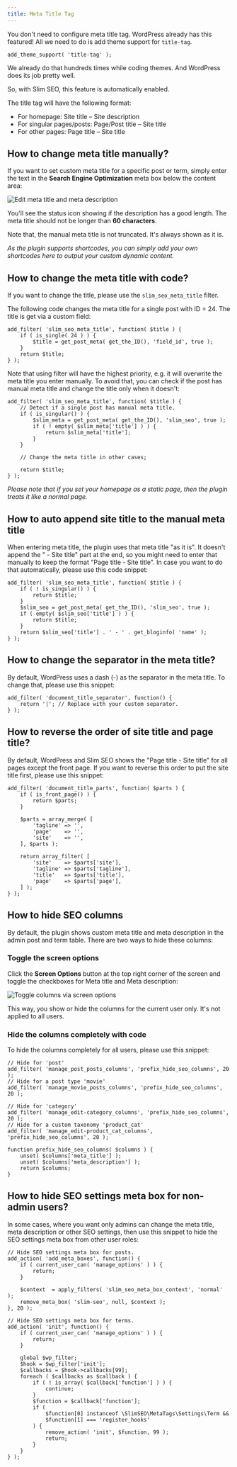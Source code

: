```yaml
---
title: Meta Title Tag
---
```


You don't need to configure meta title tag. WordPress already has this featured! All we need to do is add theme support for `title-tag`.

```
add_theme_support( 'title-tag' );
```

We already do that hundreds times while coding themes. And WordPress does its job pretty well.

So, with Slim SEO, this feature is automatically enabled.

The title tag will have the following format:

- For homepage: Site title – Site description
- For singular pages/posts: Page/Post title – Site title
- For other pages: Page title – Site title

## How to change meta title manually?

If you want to set custom meta title for a specific post or term, simply enter the text in the **Search Engine Optimization** meta box below the content area:

![Edit meta title and meta description](https://i.imgur.com/D0DdbxS.png)

You'll see the status icon showing if the description has a good length. The meta title should not be longer than **60 characters**.

Note that, the manual meta title is not truncated. It's always shown as it is.

_As the plugin supports shortcodes, you can simply add your own shortcodes here to output your custom dynamic content._

## How to change the meta title with code?

If you want to change the title, please use the `slim_seo_meta_title` filter.

The following code changes the meta title for a single post with ID = 24. The title is get via a custom field:

```
add_filter( 'slim_seo_meta_title', function( $title ) {
    if ( is_single( 24 ) ) {
        $title = get_post_meta( get_the_ID(), 'field_id', true );
    }
    return $title;
} );
```

Note that using filter will have the highest priority, e.g. it will overwrite the meta title you enter manually. To avoid that, you can check if the post has manual meta title and change the title only when it doesn't:

```
add_filter( 'slim_seo_meta_title', function( $title ) {
    // Detect if a single post has manual meta title.
    if ( is_singular() ) {
        $slim_meta = get_post_meta( get_the_ID(), 'slim_seo', true );
        if ( ! empty( $slim_meta['title'] ) ) {
            return $slim_meta['title'];
        }
    }

    // Change the meta title in other cases;

    return $title;
} );
```

_Please note that if you set your homepage as a static page, then the plugin treats it like a normal page._

## How to auto append site title to the manual meta title

When entering meta title, the plugin uses that meta title "as it is". It doesn't append the " - Site title" part at the end, so you might need to enter that manually to keep the format "Page title - Site title". In case you want to do that automatically, please use this code snippet:

```
add_filter( 'slim_seo_meta_title', function( $title ) {
    if ( ! is_singular() ) {
        return $title;
    }
    $slim_seo = get_post_meta( get_the_ID(), 'slim_seo', true );
    if ( empty( $slim_seo['title'] ) ) {
        return $title;
    }
    return $slim_seo['title'] . ' - ' . get_bloginfo( 'name' );
} );
```

## How to change the separator in the meta title?

By default, WordPress uses a dash (-) as the separator in the meta title. To change that, please use this snippet:

```
add_filter( 'document_title_separator', function() {
    return '|'; // Replace with your custom separator.
} );
```

## How to reverse the order of site title and page title?

By default, WordPress and Slim SEO shows the "Page title - Site title" for all pages except the front page. If you want to reverse this order to put the site title first, please use this snippet:

```
add_filter( 'document_title_parts', function( $parts ) {
	if ( is_front_page() ) {
		return $parts;
	}

	$parts = array_merge( [
		'tagline' => '',
		'page'    => '',
		'site'    => '',
	], $parts );

	return array_filter( [
		'site'    => $parts['site'],
		'tagline' => $parts['tagline'],
		'title'   => $parts['title'],
		'page'    => $parts['page'],
	] );
} );
```

## How to hide SEO columns

By default, the plugin shows custom meta title and meta description in the admin post and term table. There are two ways to hide these columns:

### Toggle the screen options

Click the **Screen Options** button at the top right corner of the screen and toggle the checkboxes for Meta title and Meta description:

![Toggle columns via screen options](https://i.imgur.com/N9oTreN.png)

This way, you show or hide the columns for the current user only. It's not applied to all users.

### Hide the columns completely with code

To hide the columns completely for all users, please use this snippet:

```
// Hide for 'post'
add_filter( 'manage_post_posts_columns', 'prefix_hide_seo_columns', 20 );
// Hide for a post type 'movie'
add_filter( 'manage_movie_posts_columns', 'prefix_hide_seo_columns', 20 );

// Hide for 'category'
add_filter( 'manage_edit-category_columns', 'prefix_hide_seo_columns', 20 );
// Hide for a custom taxonomy 'product_cat'
add_filter( 'manage_edit-product_cat_columns', 'prefix_hide_seo_columns', 20 );

function prefix_hide_seo_columns( $columns ) {
	unset( $columns['meta_title'] );
	unset( $columns['meta_description'] );
	return $columns;
}
```

## How to hide SEO settings meta box for non-admin users?

In some cases, where you want only admins can change the meta title, meta description or other SEO settings, then use this snippet to hide the SEO settings meta box from other user roles:

```
// Hide SEO settings meta box for posts.
add_action( 'add_meta_boxes', function() {
	if ( current_user_can( 'manage_options' ) ) {
		return;
	}

	$context  = apply_filters( 'slim_seo_meta_box_context', 'normal' );
	remove_meta_box( 'slim-seo', null, $context );
}, 20 );

// Hide SEO settings meta box for terms.
add_action( 'init', function() {
	if ( current_user_can( 'manage_options' ) ) {
		return;
	}

	global $wp_filter;
	$hook = $wp_filter['init'];
	$callbacks = $hook->callbacks[99];
	foreach ( $callbacks as $callback ) {
		if ( ! is_array( $callback['function'] ) ) {
			continue;
		}
		$function = $callback['function'];
		if (
			$function[0] instanceof \SlimSEO\MetaTags\Settings\Term &&
			$function[1] === 'register_hooks'
		) {
			remove_action( 'init', $function, 99 );
			return;
		}
	}
} );
```
